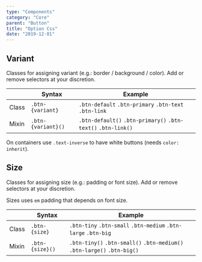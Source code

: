 ```yaml
---
type: "Components"
category: "Core"
parent: "Button"
title: "Option Css"
date: "2019-12-01"
---
```


## Variant

Classes for assigning variant (e.g.: border / background / color). Add or remove selectors at your discretion.

<div class="table-scroll">

|                         | Syntax                                    | Example                       |
| ----------------------- | ----------------------------------------- | ----------------------------- |
| Class                   | `.btn-{variant}`                        | `.btn-default` `.btn-primary` `.btn-text` `.btn-link` |
| Mixin                   | `.btn-{variant}()`                      | `.btn-default()` `.btn-primary()`  `.btn-text()` `.btn-link()`   |

</div>

<demo>
  <demovanilla src="vanilla/components/core/button/variant">
  </demovanilla>
</demo>

On containers use `.text-inverse` to have white buttons (needs `color: inherit`).

<demo>
  <demovanilla src="vanilla/components/core/button/inverse">
  </demovanilla>
</demo>

## Size

Classes for assigning size (e.g.: padding or font size). Add or remove selectors at your discretion.

Sizes uses `em` padding that depends on font size.

|                         | Syntax                                    | Example                       |
| ----------------------- | ----------------------------------------- | ----------------------------- |
| Class                   | `.btn-{size}`                        | `.btn-tiny` `.btn-small` `.btn-medium` `.btn-large` `.btn-big` |
| Mixin                   | `.btn-{size}()`                      | `.btn-tiny()` `.btn-small()`  `.btn-medium()` `.btn-large()` `.btn-big()`   |

<demo>
  <demovanilla src="vanilla/components/core/button/size">
  </demovanilla>
</demo>
